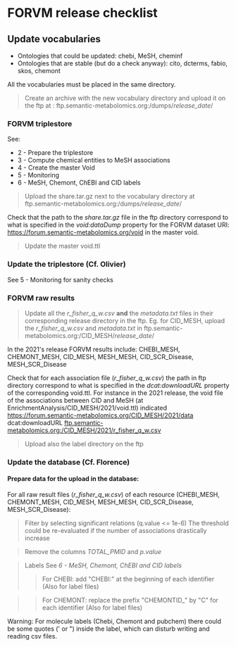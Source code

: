 # FORVM release checklist 

## Update vocabularies

* Ontologies that could be updated: chebi, MeSH, cheminf
* Ontologies that are stable (but do a check anyway): cito, dcterms, fabio, skos, chemont 

All the vocabularies must be placed in the same directory.
> Create an archive with the new vocabulary directory and upload it on the ftp at : ftp.semantic-metabolomics.org:/dumps/*release_date*/

### FORVM triplestore

See:

* 2 - Prepare the triplestore
* 3 - Compute chemical entities to MeSH associations
* 4 - Create the master Void
* 5 - Monitoring
* 6 - MeSH, Chemont, ChEBI and CID labels

> Upload the share.tar.gz next to the vocabulary directory at ftp.semantic-metabolomics.org:/dumps/*release_date*/

Check that the path to the *share.tar.gz* file in the ftp directory correspond to what is specified in the *void:dataDump* property for the FORVM dataset URI: <https://forum.semantic-metabolomics.org/void> in the master void.

> Update the master void.ttl

### Update the triplestore (Cf. Olivier)

See 5 - Monitoring for sanity checks


### FORVM raw results

> Update all the *r_fisher_q_w.csv* **and** the *metadata.txt* files in their corresponding release directory in the ftp. Eg. for CID_MESH, upload the *r_fisher_q_w.csv* and  *metadata.txt* in ftp.semantic-metabolomics.org:/CID_MESH/*release\_date*/

In the 2021's release FORVM results include: CHEBI_MESH, CHEMONT_MESH, CID_MESH, MESH_MESH, CID_SCR_Disease, MESH_SCR_Disease

Check that for each association file (*r_fisher_q_w.csv*) the path in ftp directory correspond to what is specified in the *dcat:downloadURL* property of the corresponding void.ttl. For instance in the 2021 release, the void file of the associations between CID and MeSH (at EnrichmentAnalysis/CID_MESH/2021/void.ttl) indicated <https://forum.semantic-metabolomics.org/CID_MESH/2021/data> dcat:downloadURL <ftp.semantic-metabolomics.org:/CID_MESH/2021/r_fisher_q_w.csv>

> Upload also the label directory on the ftp

### Update the database (Cf. Florence)

#### Prepare data for the upload in the database:

For all raw result files (*r_fisher_q_w.csv*) of each resource (CHEBI_MESH, CHEMONT_MESH, CID_MESH, MESH_MESH, CID_SCR_Disease, MESH_SCR_Disease):
    
> Filter by selecting significant relations (q.value <= 1e-6) The threshold could be re-evaluated if the number of associations drastically increase

> Remove the columns *TOTAL_PMID* and *p.value*

> Labels See *6 - MeSH, Chemont, ChEBI and CID labels*
>> For CHEBI: add "CHEBI:" at the beginning of each identifier (Also for label files)

>> For CHEMONT: replace the prefix "CHEMONTID_" by "C" for each identifier (Also for label files)

Warning: For molecule labels (Chebi, Chemont and pubchem) there could be some quotes (' or ") inside the label, which can disturb writing and reading csv files.